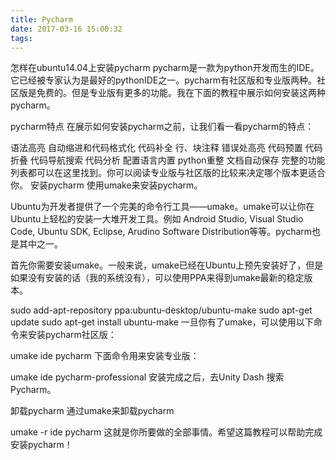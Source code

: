 ```yaml
---
title: Pycharm
date: 2017-03-16 15:00:32
tags:
---
```

怎样在ubuntu14.04上安装pycharm
pycharm是一款为python开发而生的IDE。它已经被专家认为是最好的pythonIDE之一。pycharm有社区版和专业版两种。社区版是免费的。但是专业版有更多的功能。我在下面的教程中展示如何安装这两种pycharm。

pycharm特点
在展示如何安装pycharm之前，让我们看一看pycharm的特点：

语法高亮
自动缩进和代码格式化
代码补全
行、块注释
错误处高亮
代码预置
代码折叠
代码导航搜索
代码分析
配置语言内置
python重整
文档自动保存 
完整的功能列表都可以在这里找到。你可以阅读专业版与社区版的比较来决定哪个版本更适合你。
安装pycharm
使用umake来安装pycharm。

Ubuntu为开发者提供了一个完美的命令行工具——umake。umake可以让你在Ubuntu上轻松的安装一大堆开发工具。例如 Android Studio, Visual Studio Code, Ubuntu SDK, Eclipse, Arudino Software Distribution等等。pycharm也是其中之一。

首先你需要安装umake。一般来说，umake已经在Ubuntu上预先安装好了，但是如果没有安装的话（我的系统没有），可以使用PPA来得到umake最新的稳定版本。

sudo add-apt-repository ppa:ubuntu-desktop/ubuntu-make
sudo apt-get update
sudo apt-get install ubuntu-make
一旦你有了umake，可以使用以下命令来安装pycharm社区版：

umake ide pycharm
下面命令用来安装专业版：

umake ide pycharm-professional
安装完成之后，去Unity Dash 搜索Pycharm。

卸载pycharm
通过umake来卸载pycharm

umake -r ide pycharm
这就是你所要做的全部事情。希望这篇教程可以帮助完成安装pycharm！
